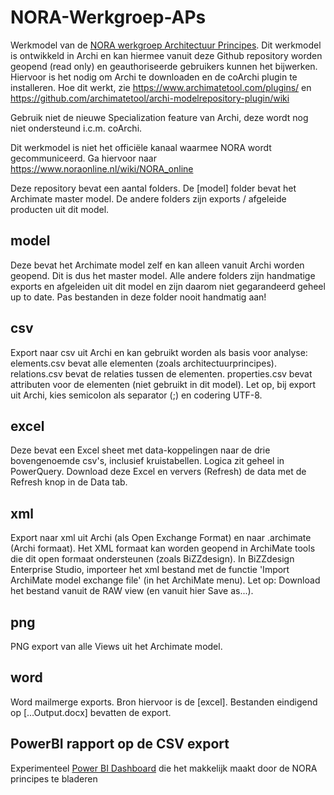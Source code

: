 # NORA-Werkgroep-APs
Werkmodel van de [NORA werkgroep Architectuur Principes](https://www.noraonline.nl/wiki/Werkgroep_NORA_Architectuur_Principes). Dit werkmodel is ontwikkeld in Archi en kan hiermee vanuit deze Github repository worden geopend (read only) en geauthoriseerde gebruikers kunnen het bijwerken. Hiervoor is het nodig om Archi te downloaden en de coArchi plugin te installeren. Hoe dit werkt, zie https://www.archimatetool.com/plugins/ en https://github.com/archimatetool/archi-modelrepository-plugin/wiki

Gebruik niet de nieuwe Specialization feature van Archi, deze wordt nog niet ondersteund i.c.m. coArchi.

Dit werkmodel is niet het officiële kanaal waarmee NORA wordt gecommuniceerd. Ga hiervoor naar https://www.noraonline.nl/wiki/NORA_online

Deze repository bevat een aantal folders. De [model] folder bevat het Archimate master model. De andere folders zijn exports / afgeleide producten uit dit model.

## model
Deze bevat het Archimate model zelf en kan alleen vanuit Archi worden geopend. Dit is dus het master model. Alle andere folders zijn handmatige exports en afgeleiden uit dit model en zijn daarom niet gegarandeerd geheel up to date. Pas bestanden in deze folder nooit handmatig aan!

## csv
Export naar csv uit Archi en kan gebruikt worden als basis voor analyse:
elements.csv bevat alle elementen (zoals architectuurprincipes).
relations.csv bevat de relaties tussen de elementen.
properties.csv bevat attributen voor de elementen (niet gebruikt in dit model).
Let op, bij export uit Archi, kies semicolon als separator (;) en codering UTF-8.

## excel
Deze bevat een Excel sheet met data-koppelingen naar de drie bovengenoemde csv's, inclusief kruistabellen. Logica zit geheel in PowerQuery. Download deze Excel en ververs (Refresh) de data met de Refresh knop in de Data tab.

## xml
Export naar xml uit Archi (als Open Exchange Format) en naar .archimate (Archi formaat). Het XML formaat kan worden geopend in ArchiMate tools die dit open formaat ondersteunen (zoals BiZZdesign). In BiZZdesign Enterprise Studio, importeer het xml bestand met de functie 'Import ArchiMate model exchange file' (in het ArchiMate menu). Let op: Download het bestand vanuit de RAW view (en vanuit hier Save as...).

## png
PNG export van alle Views uit het Archimate model.

## word
Word mailmerge exports. Bron hiervoor is de [excel]. Bestanden eindigend op [...Output.docx] bevatten de export.

## PowerBI rapport op de CSV export
Experimenteel [Power BI Dashboard](https://app.powerbi.com/view?r=eyJrIjoiMWU5M2VjMjMtNjU5Yy00NDNmLWIwNjUtMTg3NzFhNTFmMWNkIiwidCI6ImUyMjQ0NWVmLTJkOTYtNDY1My04OTlkLWRhMWQxNGVjYzNiYyIsImMiOjl9) die het makkelijk maakt door de NORA principes te bladeren

